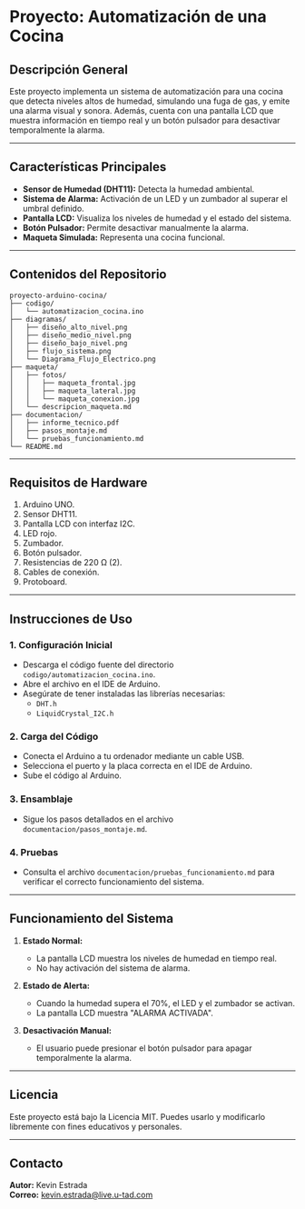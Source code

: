 # Proyecto: Automatización de una Cocina

## Descripción General

Este proyecto implementa un sistema de automatización para una cocina que detecta niveles altos de humedad, simulando una fuga de gas, y emite una alarma visual y sonora. Además, cuenta con una pantalla LCD que muestra información en tiempo real y un botón pulsador para desactivar temporalmente la alarma.

---

## Características Principales

- **Sensor de Humedad (DHT11):** Detecta la humedad ambiental.
- **Sistema de Alarma:** Activación de un LED y un zumbador al superar el umbral definido.
- **Pantalla LCD:** Visualiza los niveles de humedad y el estado del sistema.
- **Botón Pulsador:** Permite desactivar manualmente la alarma.
- **Maqueta Simulada:** Representa una cocina funcional.

---

## Contenidos del Repositorio

```
proyecto-arduino-cocina/
├── codigo/
│   └── automatizacion_cocina.ino
├── diagramas/
│   ├── diseño_alto_nivel.png
│   ├── diseño_medio_nivel.png
│   ├── diseño_bajo_nivel.png
│   ├── flujo_sistema.png
│   └── Diagrama_Flujo_Electrico.png
├── maqueta/
│   ├── fotos/
│   │   ├── maqueta_frontal.jpg
│   │   ├── maqueta_lateral.jpg
│   │   └── maqueta_conexion.jpg
│   └── descripcion_maqueta.md
├── documentacion/
│   ├── informe_tecnico.pdf
│   ├── pasos_montaje.md
│   └── pruebas_funcionamiento.md
└── README.md
```

---

## Requisitos de Hardware

1. Arduino UNO.
2. Sensor DHT11.
3. Pantalla LCD con interfaz I2C.
4. LED rojo.
5. Zumbador.
6. Botón pulsador.
7. Resistencias de 220 Ω (2).
8. Cables de conexión.
9. Protoboard.

---

## Instrucciones de Uso

### 1. Configuración Inicial
- Descarga el código fuente del directorio `codigo/automatizacion_cocina.ino`.
- Abre el archivo en el IDE de Arduino.
- Asegúrate de tener instaladas las librerías necesarias:
  - `DHT.h`
  - `LiquidCrystal_I2C.h`

### 2. Carga del Código
- Conecta el Arduino a tu ordenador mediante un cable USB.
- Selecciona el puerto y la placa correcta en el IDE de Arduino.
- Sube el código al Arduino.

### 3. Ensamblaje
- Sigue los pasos detallados en el archivo `documentacion/pasos_montaje.md`.

### 4. Pruebas
- Consulta el archivo `documentacion/pruebas_funcionamiento.md` para verificar el correcto funcionamiento del sistema.

---

## Funcionamiento del Sistema

1. **Estado Normal:**
   - La pantalla LCD muestra los niveles de humedad en tiempo real.
   - No hay activación del sistema de alarma.

2. **Estado de Alerta:**
   - Cuando la humedad supera el 70%, el LED y el zumbador se activan.
   - La pantalla LCD muestra "ALARMA ACTIVADA".

3. **Desactivación Manual:**
   - El usuario puede presionar el botón pulsador para apagar temporalmente la alarma.

---

## Licencia

Este proyecto está bajo la Licencia MIT. Puedes usarlo y modificarlo libremente con fines educativos y personales.

---

## Contacto

**Autor:** Kevin Estrada  
**Correo:** kevin.estrada@live.u-tad.com

